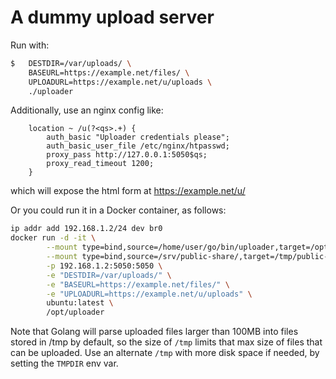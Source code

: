 # A dummy upload server

Run with:
```bash
$   DESTDIR=/var/uploads/ \
    BASEURL=https://example.net/files/ \
    UPLOADURL=https://example.net/u/uploads \
    ./uploader
```

Additionally, use an nginx config like:
```
    location ~ /u(?<qs>.+) {
        auth_basic "Uploader credentials please";
        auth_basic_user_file /etc/nginx/htpasswd;
        proxy_pass http://127.0.0.1:5050$qs;
        proxy_read_timeout 1200;
    }
```
which will expose the html form at https://example.net/u/

Or you could run it in a Docker container, as follows:
```bash
ip addr add 192.168.1.2/24 dev br0
docker run -d -it \
        --mount type=bind,source=/home/user/go/bin/uploader,target=/opt/uploader \
        --mount type=bind,source=/srv/public-share/,target=/tmp/public-share/ \
        -p 192.168.1.2:5050:5050 \
        -e "DESTDIR=/var/uploads/" \
        -e "BASEURL=https://example.net/files/" \
        -e "UPLOADURL=https://example.net/u/uploads" \
        ubuntu:latest \
        /opt/uploader
```

Note that Golang will parse uploaded files larger than 100MB into files stored
in /tmp by default, so the size of `/tmp` limits that max size of files that can
be uploaded. Use an alternate `/tmp` with more disk space if needed, by setting
the `TMPDIR` env var.
